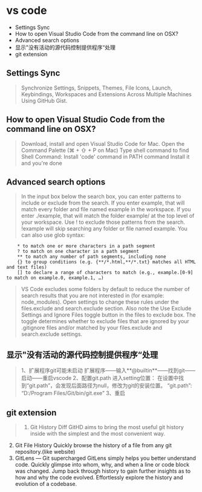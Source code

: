 # vs code

<!-- MarkdownTOC -->

- Settings Sync
- How to open Visual Studio Code from the command line on OSX?
- Advanced search options
- 显示"没有活动的源代码控制提供程序“处理
- git extension

<!-- /MarkdownTOC -->

## Settings Sync
> Synchronize Settings, Snippets, Themes, File Icons, Launch, Keybindings, Workspaces and Extensions Across Multiple Machines Using GitHub Gist.

## How to open Visual Studio Code from the command line on OSX?
> Download, install and open Visual Studio Code for Mac.
> Open the Command Palette (⌘ + ⇧ + P on Mac)
> Type shell command to find  Shell Command: Install 'code' command in PATH command
> Install it and you're done

## Advanced search options
> In the input box below the search box, you can enter patterns to include or exclude from the search. If you enter example, that will match every folder and file named example in the workspace. If you enter ./example, that will match the folder example/ at the top level of your workspace. Use ! to exclude those patterns from the search. !example will skip searching any folder or file named example. You can also use glob syntax:
````text
	* to match one or more characters in a path segment
	? to match on one character in a path segment
	** to match any number of path segments, including none
	{} to group conditions (e.g. {**/*.html,**/*.txt} matches all HTML and text files)
	[] to declare a range of characters to match (e.g., example.[0-9] to match on example.0, example.1, …)
````
> VS Code excludes some folders by default to reduce the number of search results that you are not interested in (for example: node_modules). Open settings to change these rules under the files.exclude and search.exclude section.
> Also note the Use Exclude Settings and Ignore Files toggle button in the files to exclude box. The toggle determines whether to exclude files that are ignored by your .gitignore files and/or matched by your files.exclude and search.exclude settings.

## 显示"没有活动的源代码控制提供程序“处理
> 1、扩展程序git可能未启动
扩展程序——输入**@builtin**——找到git——启动——重启vscode
2、配置git.path
进入setting位置：
在设置中找到“git.path”，会发现后面路径为null，修改为git的安装位置。
“git.path”: “D:/Program Files/Git/bin/git.exe”
3、重启

## git extension
> 1. Git History Diff
GitHD aims to bring the most useful git history inside with the simplest and the most convenient way.
2. Git File History
Quickly browse the history of a file from any git repository.(like website)
3. GitLens — Git supercharged
GitLens simply helps you better understand code. Quickly glimpse into whom, why, and when a line or code block was changed. Jump back through history to gain further insights as to how and why the code evolved. Effortlessly explore the history and evolution of a codebase.
